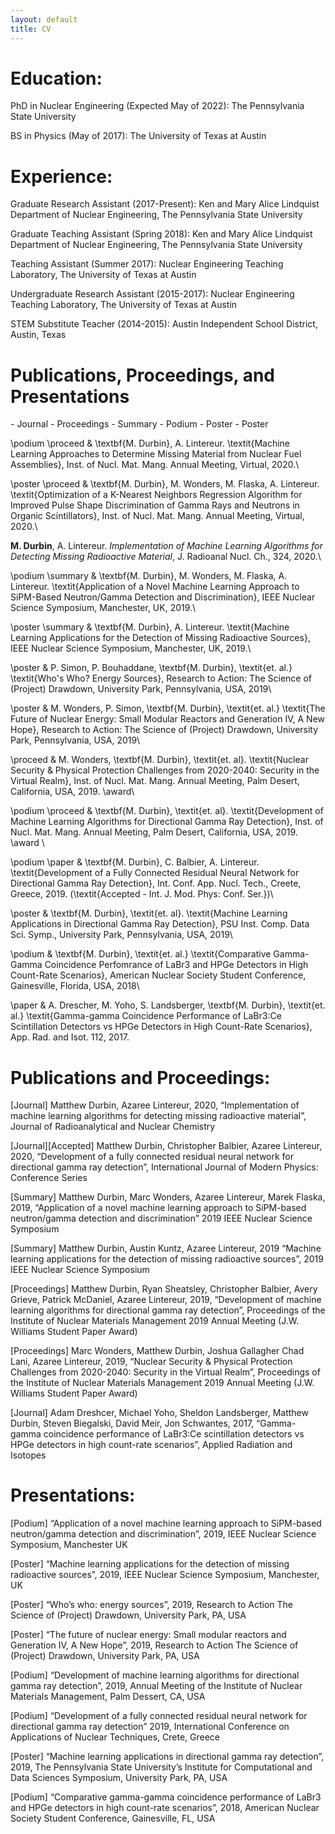 ```yaml
---
layout: default
title: CV
---
```


# Education:
PhD in Nuclear Engineering (Expected May of 2022): The Pennsylvania State University

BS in Physics (May of 2017): The University of Texas at Austin

# Experience:
Graduate Research Assistant (2017-Present): Ken and Mary Alice Lindquist Department of Nuclear Engineering, The Pennsylvania State University

Graduate Teaching Assistant (Spring 2018): Ken and Mary Alice Lindquist Department of Nuclear Engineering, The Pennsylvania State University

Teaching Assistant (Summer 2017): Nuclear Engineering Teaching Laboratory, The University of Texas at Austin

Undergraduate Research Assistant (2015-2017): Nuclear Engineering Teaching Laboratory, The University of Texas at Austin

STEM Substitute Teacher (2014-2015): Austin Independent School District, Austin, Texas

# Publications, Proceedings, and Presentations
<span class="v-center">
 <i class="fa fa-book"> </i> - Journal 
 <i class="fa fa-bookmark"> </i> - Proceedings 
 <i class="fa fa-file"> </i> - Summary 
 <i class="fa fa-file-powerpoint-o" ></i> - Podium 
 <i class="fa fa-columns" ></i> - Poster 
 <i class="fa fa-trophy" ></i> - Poster 
</span>

\podium \proceed  & \textbf{M. Durbin}, A. Lintereur. \textit{Machine Learning Approaches to Determine Missing Material from Nuclear Fuel Assemblies}, Inst. of Nucl. Mat. Mang. Annual Meeting, Virtual, 2020.\\

\poster \proceed  & \textbf{M. Durbin}, M. Wonders, M. Flaska, A. Lintereur. \textit{Optimization of a K-Nearest Neighbors Regression Algorithm for Improved Pulse Shape Discrimination of Gamma Rays and Neutrons in Organic Scintillators}, Inst. of Nucl. Mat. Mang. Annual Meeting, Virtual, 2020.\\

<i class="fa fa-book"> </i>  **M. Durbin**, A. Lintereur. *Implementation of Machine Learning Algorithms for Detecting Missing Radioactive Material*, J. Radioanal Nucl. Ch., 324, 2020.\\

\podium \summary  & \textbf{M. Durbin}, M. Wonders, M. Flaska,  A. Lintereur. \textit{Application of a Novel Machine Learning Approach to SiPM-Based Neutron/Gamma Detection and Discrimination}, IEEE Nuclear Science Symposium, Manchester, UK, 2019.\\

\poster \summary  & \textbf{M. Durbin}, A. Lintereur. \textit{Machine Learning Applications for the Detection of Missing Radioactive Sources}, IEEE Nuclear Science Symposium, Manchester, UK, 2019.\\
 
\poster & P. Simon, P. Bouhaddane, \textbf{M. Durbin}, \textit{et. al.} \textit{Who's Who? Energy Sources}, Research to Action: The Science of (Project) Drawdown, University Park, Pennsylvania, USA, 2019\\
 
\poster & M. Wonders, P. Simon, \textbf{M. Durbin}, \textit{et. al.} \textit{The Future of Nuclear Energy: Small Modular Reactors and Generation IV, A New Hope}, Research to Action: The Science of (Project) Drawdown, University Park, Pennsylvania, USA, 2019\\
 
\proceed & M. Wonders, \textbf{M. Durbin}, \textit{et. al}. \textit{Nuclear Security \& Physical Protection Challenges from 2020-2040: Security in the Virtual Realm}, Inst. of Nucl. Mat. Mang. Annual Meeting, Palm Desert, California, USA, 2019. \award\\

\podium \proceed  & \textbf{M. Durbin}, \textit{et. al}. \textit{Development of Machine Learning Algorithms for Directional Gamma Ray Detection}, Inst. of Nucl. Mat. Mang. Annual Meeting, Palm Desert, California, USA, 2019. \award \\

\podium \paper & \textbf{M. Durbin}, C. Balbier, A. Lintereur. \textit{Development of a Fully Connected Residual Neural Network for Directional Gamma Ray Detection}, Int. Conf. App. Nucl. Tech., Creete, Greece, 2019. (\textit{Accepted - Int. J. Mod. Phys: Conf. Ser.})\\

\poster & \textbf{M. Durbin}, \textit{et. al}. \textit{Machine Learning Applications in Directional Gamma Ray Detection}, PSU Inst. Comp. Data Sci. Symp., University Park, Pennsylvania, USA, 2019\\

\podium & \textbf{M. Durbin}, \textit{et. al.} \textit{Comparative Gamma-Gamma Coincidence Perfomrance of LaBr3 and HPGe Detectors in High Count-Rate Scenarios}, American Nuclear Society Student Conference, Gainesville, Florida, USA, 2018\\

\paper & A. Drescher, M. Yoho, S. Landsberger, \textbf{M. Durbin}, \textit{et. al.} \textit{Gamma-gamma Coincidence Performance of LaBr3:Ce Scintillation Detectors vs HPGe Detectors in High Count-Rate Scenarios}, App. Rad. and Isot. 112, 2017.

# Publications and Proceedings:
[Journal] Matthew Durbin, Azaree Lintereur, 2020, “Implementation of machine learning algorithms for detecting missing radioactive material”, Journal of Radioanalytical and Nuclear Chemistry

[Journal][Accepted] Matthew Durbin, Christopher Balbier, Azaree Lintereur, 2020, “Development of a fully connected residual neural network for directional gamma ray detection”, International Journal of Modern Physics: Conference Series

[Summary] Matthew Durbin, Marc Wonders, Azaree Lintereur, Marek Flaska, 2019, “Application of a novel machine learning approach to SiPM-based neutron/gamma detection and discrimination” 2019 IEEE Nuclear Science Symposium

[Summary] Matthew Durbin, Austin Kuntz, Azaree Lintereur, 2019 “Machine learning applications for the detection of missing radioactive sources”, 2019 IEEE Nuclear Science Symposium

[Proceedings] Matthew Durbin, Ryan Sheatsley, Christopher Balbier, Avery Grieve, Patrick McDaniel, Azaree Lintereur, 2019, “Development of machine learning algorithms for directional gamma ray detection”, Proceedings of the Institute of Nuclear Materials Management 2019 Annual Meeting (J.W. Williams Student Paper Award)

[Proceedings] Marc Wonders, Matthew Durbin, Joshua Gallagher Chad Lani, Azaree Lintereur, 2019, “Nuclear Security & Physical Protection Challenges from 2020-2040: Security in the Virtual Realm”, Proceedings of the Institute of Nuclear Materials Management 2019 Annual Meeting (J.W. Williams Student Paper Award)

[Journal] Adam Dreshcer, Michael Yoho, Sheldon Landsberger, Matthew Durbin, Steven Biegalski, David Meir, Jon Schwantes, 2017, “Gamma-gamma coincidence performance of LaBr3:Ce scintillation detectors vs HPGe detectors in high count-rate scenarios”, Applied Radiation and Isotopes

 

# Presentations:
[Podium] “Application of a novel machine learning approach to SiPM-based neutron/gamma detection and discrimination”, 2019, IEEE Nuclear Science Symposium, Manchester UK

[Poster] “Machine learning applications for the detection of missing radioactive sources”, 2019, IEEE Nuclear Science Symposium, Manchester, UK

[Poster] “Who’s who: energy sources”, 2019, Research to Action The Science of (Project) Drawdown, University Park, PA, USA

[Poster] “The future of nuclear energy: Small modular reactors and Generation IV, A New Hope”, 2019, Research to Action The Science of (Project) Drawdown, University Park, PA, USA

[Podium] “Development of machine learning algorithms for directional gamma ray detection”, 2019, Annual Meeting of the Institute of Nuclear Materials Management, Palm Dessert, CA,  USA

[Podium] “Development of a fully connected residual neural network for directional gamma ray detection” 2019, International Conference on Applications of Nuclear Techniques, Crete, Greece

[Poster] “Machine learning applications in directional gamma ray detection”, 2019, The Pennsylvania State University’s Institute for Computational and Data Sciences Symposium, University Park, PA, USA

[Podium] “Comparative gamma-gamma coincidence performance of LaBr3 and HPGe detectors in high count-rate scenarios”, 2018, American Nuclear Society Student Conference, Gainesville, FL, USA
